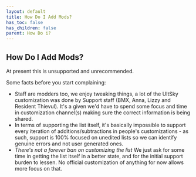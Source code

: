 ```yaml
---
layout: default
title: How Do I Add Mods?
has_toc: false
has_children: false
parent: How Do i?
---
```


## How Do I Add Mods?

At present this is unsupported and unrecommended. 

Some facts before you start complaining:
- Staff are modders too, we enjoy tweaking things, a lot of the UltSky customization was done by Support staff (BMX, Anna, Lizzy and Resident Thievul). It's a given we'd have to spend some focus and time in customization channel(s) making sure the correct information is being shared.
- In terms of supporting the list itself, it's basically impossible to support every iteration of additions/subtractions in people's customizations - as such, support is 100% focused on unedited lists so we can identify genuine errors and not user generated ones.
- *There's not a forever ban on customizing the list* We just ask for some time in getting the list itself in a better state, and for the initial support burden to lessen. No official customization of anything for now allows more focus on that.
